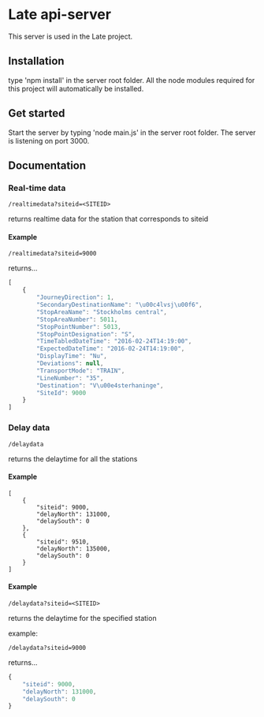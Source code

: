 # Late api-server

This server is used in the Late project.

## Installation

type 'npm install' in the server root folder. All the node modules required for this project will automatically be installed.

## Get started
Start the server by typing 'node main.js' in the server root folder. The server is listening on port 3000.

## Documentation

### Real-time data

```
/realtimedata?siteid=<SITEID>
```
returns realtime data for the station that corresponds to siteid

#### Example

```
/realtimedata?siteid=9000
```
returns...

```javascript
[
	{
		"JourneyDirection": 1,
		"SecondaryDestinationName": "\u00c4lvsj\u00f6",
		"StopAreaName": "Stockholms central",
		"StopAreaNumber": 5011,
		"StopPointNumber": 5013,
		"StopPointDesignation": "S",
		"TimeTabledDateTime": "2016-02-24T14:19:00",
		"ExpectedDateTime": "2016-02-24T14:19:00",
		"DisplayTime": "Nu",
		"Deviations": null,
		"TransportMode": "TRAIN",
		"LineNumber": "35",
		"Destination": "V\u00e4sterhaninge",
		"SiteId": 9000
	}
]
```

### Delay data

```
/delaydata
```
returns the delaytime for all the stations

#### Example

```javscript
[
	{
		"siteid": 9000,
		"delayNorth": 131000,
		"delaySouth": 0
	},
	{
		"siteid": 9510,
		"delayNorth": 135000,
		"delaySouth": 0
	}
]
```

#### Example

```
/delaydata?siteid=<SITEID>
```
returns the delaytime for the specified station

example:
```
/delaydata?siteid=9000
```

returns...
```javascript
{
	"siteid": 9000,
	"delayNorth": 131000,
	"delaySouth": 0
}
```

